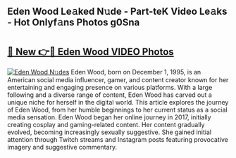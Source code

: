 ## Eden Wood Le𝚊ked N𝚞de - Part-teK Video Le𝚊ks - Hot Onlyf𝚊ns Photos g0Sna

# <h2><a href="http://ac20708.deff.icu/?id=Eden+Wood">🔗 New 👉🔴 Eden Wood VIDEO Photos</a></h2>

[![Eden Wood N𝚞des](https://i.imgur.com/rIISA9y.gif)](http://ac20708.deff.icu/?id=Eden+Wood)
Eden Wood, born on December 1, 1995, is an American social media influencer, gamer, and content creator known for her entertaining and engaging presence on various platforms. With a large following and a diverse range of content, Eden Wood has carved out a unique niche for herself in the digital world. This article explores the journey of Eden Wood, from her humble beginnings to her current status as a social media sensation. Eden Wood began her online journey in 2017, initially creating cosplay and gaming-related content. Her content gradually evolved, becoming increasingly sexually suggestive. She gained initial attention through Twitch streams and Instagram posts featuring provocative imagery and suggestive commentary.
